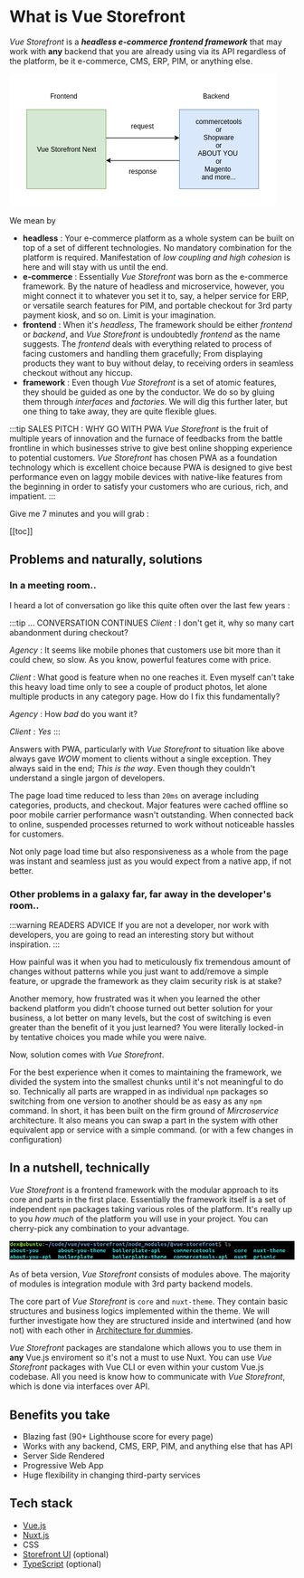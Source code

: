 # What is Vue Storefront
_Vue Storefront_ is a ___headless e-commerce frontend framework___ that may work with __any__ backend that you are already using via its API regardless of the platform, be it e-commerce, CMS, ERP, PIM, or anything else. 


![f_b](../images/f_b.png)

We mean by 
 - __headless__ : Your e-commerce platform as a whole system can be built on top of a set of different technologies. No mandatory combination for the platform is required. Manifestation of _low coupling and high cohesion_ is here and will stay with us until the end. 
 - __e-commerce__ : Essentially _Vue Storefront_ was born as the e-commerce framework. By the nature of headless and microservice, however, you might connect it to whatever you set it to, say, a helper service for ERP, or versatile search features for PIM, and portable checkout for 3rd party payment kiosk, and so on. Limit is your imagination. 
 - __frontend__ : When it's _headless_, The framework should be either _frontend_ or _backend_, and _Vue Storefront_ is undoubtedly _frontend_ as the name suggests. The _frontend_ deals with everything related to process of facing customers and handling them gracefully; From displaying products they want to buy without delay, to receiving orders in seamless checkout without any hiccup.
 - __framework__ : Even though _Vue Storefront_ is a set of atomic features, they should be guided as one by the conductor. We do so by gluing them through _interfaces_ and _factories_. We will dig this further later, but one thing to take away, they are quite flexible glues. 


:::tip SALES PITCH : WHY GO WITH PWA
_Vue Storefront_ is the fruit of multiple years of innovation and the furnace of feedbacks from the  battle frontline in which businesses strive to give best online shopping experience to potential customers. _Vue Storefront_  has chosen PWA as a foundation technology which is excellent choice because PWA is designed to give best performance even on laggy mobile devices with native-like features from the beginning in order to satisfy your customers who are curious, rich, and impatient.
:::

Give me 7 minutes and you will grab : 

[[toc]]

## Problems and naturally, solutions

### In a meeting room..

I heard a lot of conversation go like this quite often over the last few years :

:::tip ... CONVERSATION CONTINUES
_Client_ : I don't get it, why so many cart abandonment during checkout?

_Agency_ : It seems like mobile phones that customers use bit more than it could chew, so slow. As you know, powerful features come with price. 

_Client_ : What good is feature when no one reaches it. Even myself can't take this heavy load time only to see a couple of product photos, let alone multiple products in any category page. How do I fix this fundamentally?

_Agency_ : How _bad_ do you want it?

_Client_ : _Yes_ 
:::

Answers with PWA, particularly with _Vue Storefront_ to situation like above always gave _WOW_ moment to clients without a single exception. They always said in the end; _This is the way_. Even though they couldn't understand a single jargon of developers.

The page load time reduced to less than `20ms` on average including categories, products, and checkout. Major features were cached offline so poor mobile carrier performance wasn't outstanding. When connected back to online, suspended processes returned to work without noticeable hassles for customers. 

Not only page load time but also responsiveness as a whole from the page was instant and seamless just as you would expect from a native app, if not better. 

### Other problems in a galaxy far, far away in the developer's room..
:::warning READERS ADVICE
If you are not a developer, nor work with developers, you are going to read an interesting story but without inspiration.
:::

How painful was it when you had to meticulously fix tremendous amount of changes without patterns while you just want to add/remove a simple feature, or upgrade the framework as they claim security risk is at stake? 

Another memory, how frustrated was it when you learned the other backend platform you didn't choose turned out better solution for your business, a lot better on many levels, but the cost of switching is even greater than the benefit of it you just learned? You were literally locked-in by tentative choices you made while you were naive.

Now, solution comes with _Vue Storefront_. 

 For the best experience when it comes to maintaining the framework, we divided the system into the smallest chunks until it's not meaningful to do so. Technically all parts are wrapped in as individual `npm` packages so switching from one version to another should be as easy as any `npm` command. In short, it has been built on the firm ground of _Mircroservice_ architecture. It also means you can swap a part in the system with other equivalent app or service with a simple command. (or with a few changes in configuration)


## In a nutshell, technically 
_Vue Storefront_ is a frontend framework with the modular approach to its core and parts in the first place. Essentially the framework itself is a set of independent `npm` packages taking various roles of the platform. It's really up to you _how much_ of the platform you will use in your project. You can cherry-pick any combination to your advantage. 

![vsfn_module](../images/vsfn.png)

As of beta version, _Vue Storefront_ consists of modules above. The majority of modules is integration module with 3rd party backend models. 

The core part of _Vue Storefront_ is `core` and `nuxt-theme`. They contain basic structures and business logics implemented within the theme. We will further investigate how they are structured inside and intertwined (and how not) with each other in [Architecture for dummies](architecture). 

_Vue Storefront_ packages are standalone which allows you to use them in __any__ Vue.js enviroment so it's not a must to use Nuxt. You can use _Vue Storefront_ packages with Vue CLI or even within your custom Vue.js codebase. All you need is know how to communicate with _Vue Storefront_, which is done via interfaces over API.


## Benefits you take
- Blazing fast (90+ Lighthouse score for every page)
- Works with any backend, CMS, ERP, PIM, and anything else that has API
- Server Side Rendered
- Progressive Web App
- Huge flexibility in changing third-party services

## Tech stack 
- [Vue.js](https://vuejs.org/v2/guide/)
- [Nuxt.js](https://nuxtjs.org/guide)
- CSS
- [Storefront UI](https://www.storefrontui.io/) (optional)
- [TypeScript](https://www.typescriptlang.org/docs/home) (optional)